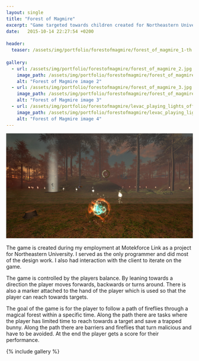 ```yaml
---
layout: single
title: "Forest of Magmire" 
excerpt: "Game targeted towards children created for Northeastern University"
date:   2015-10-14 22:27:54 +0200

header:
  teaser: /assets/img/portfolio/forestofmagmire/forest_of_magmire_1-th.jpg

gallery:
  - url: /assets/img/portfolio/forestofmagmire/forest_of_magmire_2.jpg
    image_path: /assets/img/portfolio/forestofmagmire/forest_of_magmire_2-th.jpg
    alt: "Forest of Magmire image 2"
  - url: /assets/img/portfolio/forestofmagmire/forest_of_magmire_3.jpg
    image_path: /assets/img/portfolio/forestofmagmire/forest_of_magmire_3-th.jpg
    alt: "Forest of Magmire image 3"
  - url: /assets/img/portfolio/forestofmagmire/levac_playing_lights_off.jpg
    image_path: /assets/img/portfolio/forestofmagmire/levac_playing_lights_off-th.jpg
    alt: "Forest of Magmire image 4" 
---
```


[![Forest of Magmire header image](/assets/img/portfolio/forestofmagmire/forest_of_magmire_1.jpg)](/assets/img/portfolio/forestofmagmire/forest_of_magmire_1.jpg)

The game is created during my employment at Motekforce Link as a project for Northeastern University.  I served as the only programmer and did most of the design work. I also had interaction with the client to iterate on the game.

The game is controlled by the players balance. By leaning towards a direction the player moves forwards, backwards or turns around. There is also a marker attached to the hand of the player which is used so that the player can reach towards targets.
 
The goal of the game is for the player to follow a path of fireflies through a magical forest within a specific time. Along the path there are tasks where the player has limited time to reach towards a target and save a trapped bunny. Along the path there are barriers and fireflies that turn malicious and have to be avoided. At the end the player gets a score for their performance.

{% include gallery %}